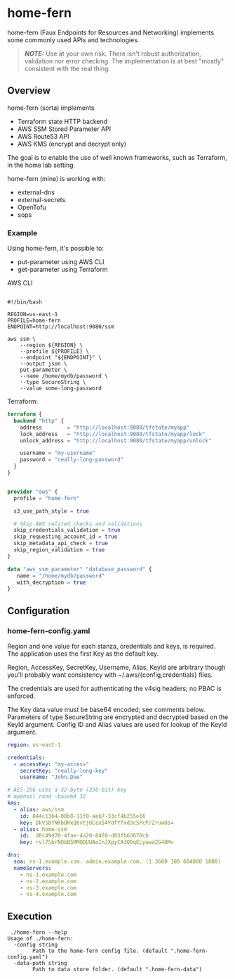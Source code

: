 # home-fern

home-fern (Faux Endpoints for Resources and Networking) implements some commonly used 
APIs and technologies.

> **_NOTE:_** Use at your own risk. There isn't robust authorization, validation nor error checking. 
> The implementation is at best "mostly" consistent with the real thing.

## Overview

home-fern (sorta) implements 
* Terraform state HTTP backend 
* AWS SSM Stored Parameter API
* AWS Route53 API
* AWS KMS (encrypt and decrypt only)

The goal is to enable the use of well known frameworks, such as Terraform, in the home lab setting.

home-fern (mine) is working with:
* external-dns
* external-secrets
* OpenTofu
* sops

### Example

Using home-fern, it's possible to: 
* put-parameter using AWS CLI 
* get-parameter using Terraform

AWS CLI

```shell

#!/bin/bash

REGION=us-east-1
PROFILE=home-fern
ENDPOINT=http://localhost:9080/ssm

aws ssm \
    --region ${REGION} \
    --profile ${PROFILE} \
    --endpoint "${ENDPOINT}" \
    --output json \
    put-parameter \
    --name /home/mydb/password \
    --type SecureString \
    --value some-long-password
```

Terraform:

```terraform
terraform {
  backend "http" {
    address        = "http://localhost:9080/tfstate/myapp"
    lock_address   = "http://localhost:9080/tfstate/myapp/lock"
    unlock_address = "http://localhost:9080/tfstate/myapp/unlock"

    username = "my-username"
    password = "really-long-password"
  }
}


provider "aws" {
  profile = "home-fern"

  s3_use_path_style = true

  # Skip AWS related checks and validations
  skip_credentials_validation = true
  skip_requesting_account_id = true
  skip_metadata_api_check = true
  skip_region_validation = true
}

data "aws_ssm_parameter" "database_password" {
   name = "/home/mydb/password"
   with_decryption = true
}
```
## Configuration

### home-fern-config.yaml

Region and one value for each stanza, credentials and keys, is required. 
The application uses the first Key as the default key.

Region, AccessKey, SecretKey, Username, Alias, KeyId are arbitrary though 
you'll probably want consistency with ~/.aws/{config,credentials} files. 

The credentials are used for authenticating the v4sig headers; no PBAC is enforced.

The Key data value must be base64 encoded; see comments below. Parameters of type SecureString 
are encrypted and decrypted based on the KeyId argument. Config ID and Alias values are used 
for lookup of the KeyId argument. 

```yaml
region: us-east-1

credentials:
  - accessKey: "my-access"
    secretKey: "really-long-key"
    username: "John.Doe"

# AES-256 uses a 32-byte (256-bit) key
# openssl rand -base64 32
kms:
  - alias: aws/ssm
    id: 844c1364-08b8-11f0-aeb7-33cf4b255e16
    key: DkVsBYNRbORxQ6vtjUCex54YdfYfxd3c5PcP/ZruwUs=
  - alias: home-ssm
    id:  d0c49d70-4fae-4a20-84f0-d03fb6d670cb
    key: rvl7SbrNObB5MMQDUUAoInJXpyCA3QDqELyuwa2G48M=

dns:
  soa: ns-1.example.com. admin.example.com. (1 3600 180 604800 1800)
  nameServers:
    - ns-1.example.com
    - ns-2.example.com
    - ns-3.example.com
    - ns-4.example.com
```

## Execution

```shell
 ./home-fern --help
Usage of ./home-fern:
  -config string
        Path to the home-fern config file. (default ".home-fern-config.yaml")
  -data-path string
        Path to data store folder. (default ".home-fern-data")
```
